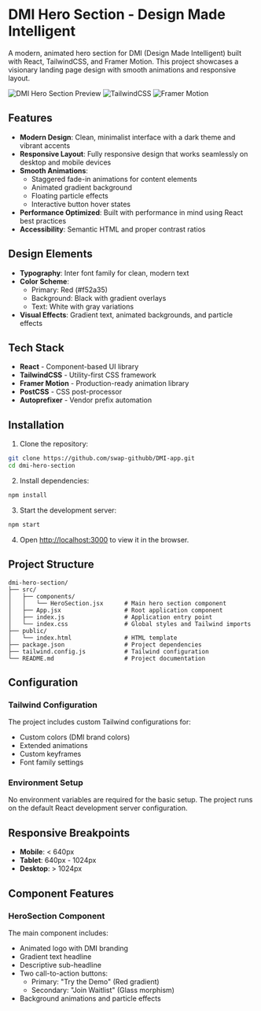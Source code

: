 # DMI Hero Section - Design Made Intelligent

A modern, animated hero section for DMI (Design Made Intelligent) built with React, TailwindCSS, and Framer Motion. This project showcases a visionary landing page design with smooth animations and responsive layout.

![DMI Hero Section Preview](https://img.shields.io/badge/React-18.2.0-61DAFB?style=flat-square&logo=react)
![TailwindCSS](https://img.shields.io/badge/TailwindCSS-3.4.0-38B2AC?style=flat-square&logo=tailwind-css)
![Framer Motion](https://img.shields.io/badge/Framer_Motion-11.0.0-FF0055?style=flat-square&logo=framer)

##  Features

- **Modern Design**: Clean, minimalist interface with a dark theme and vibrant accents
- **Responsive Layout**: Fully responsive design that works seamlessly on desktop and mobile devices
- **Smooth Animations**: 
  - Staggered fade-in animations for content elements
  - Animated gradient background
  - Floating particle effects
  - Interactive button hover states
- **Performance Optimized**: Built with performance in mind using React best practices
- **Accessibility**: Semantic HTML and proper contrast ratios

##  Design Elements

- **Typography**: Inter font family for clean, modern text
- **Color Scheme**: 
  - Primary: Red (#f52a35)
  - Background: Black with gradient overlays
  - Text: White with gray variations
- **Visual Effects**: Gradient text, animated backgrounds, and particle effects

##  Tech Stack

- **React** - Component-based UI library
- **TailwindCSS** - Utility-first CSS framework
- **Framer Motion** - Production-ready animation library
- **PostCSS** - CSS post-processor
- **Autoprefixer** - Vendor prefix automation

##  Installation

1. Clone the repository:
```bash
git clone https://github.com/swap-githubb/DMI-app.git
cd dmi-hero-section
```

2. Install dependencies:
```bash
npm install
```

3. Start the development server:
```bash
npm start
```

4. Open [http://localhost:3000](http://localhost:3000) to view it in the browser.

## Project Structure

```
dmi-hero-section/
├── src/
│   ├── components/
│   │   └── HeroSection.jsx      # Main hero section component
│   ├── App.jsx                  # Root application component
│   ├── index.js                 # Application entry point
│   └── index.css                # Global styles and Tailwind imports
├── public/
│   └── index.html               # HTML template
├── package.json                 # Project dependencies
├── tailwind.config.js           # Tailwind configuration
└── README.md                    # Project documentation
```

##  Configuration

### Tailwind Configuration

The project includes custom Tailwind configurations for:
- Custom colors (DMI brand colors)
- Extended animations
- Custom keyframes
- Font family settings

### Environment Setup

No environment variables are required for the basic setup. The project runs on the default React development server configuration.

##  Responsive Breakpoints

- **Mobile**: < 640px
- **Tablet**: 640px - 1024px
- **Desktop**: > 1024px

##  Component Features

### HeroSection Component

The main component includes:
- Animated logo with DMI branding
- Gradient text headline
- Descriptive sub-headline
- Two call-to-action buttons:
  - Primary: "Try the Demo" (Red gradient)
  - Secondary: "Join Waitlist" (Glass morphism)
- Background animations and particle effects


